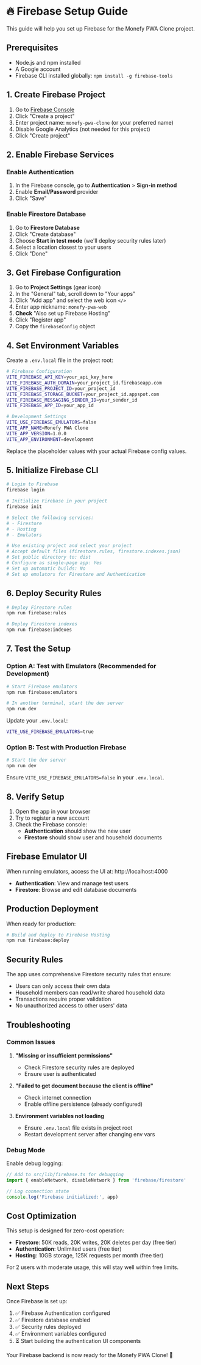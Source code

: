 # 🔥 Firebase Setup Guide

This guide will help you set up Firebase for the Monefy PWA Clone project.

## Prerequisites

- Node.js and npm installed
- A Google account
- Firebase CLI installed globally: `npm install -g firebase-tools`

## 1. Create Firebase Project

1. Go to [Firebase Console](https://console.firebase.google.com/)
2. Click "Create a project"
3. Enter project name: `monefy-pwa-clone` (or your preferred name)
4. Disable Google Analytics (not needed for this project)
5. Click "Create project"

## 2. Enable Firebase Services

### Enable Authentication

1. In the Firebase console, go to **Authentication** > **Sign-in method**
2. Enable **Email/Password** provider
3. Click "Save"

### Enable Firestore Database

1. Go to **Firestore Database**
2. Click "Create database"
3. Choose **Start in test mode** (we'll deploy security rules later)
4. Select a location closest to your users
5. Click "Done"

## 3. Get Firebase Configuration

1. Go to **Project Settings** (gear icon)
2. In the "General" tab, scroll down to "Your apps"
3. Click "Add app" and select the web icon `</>`
4. Enter app nickname: `monefy-pwa-web`
5. **Check** "Also set up Firebase Hosting"
6. Click "Register app"
7. Copy the `firebaseConfig` object

## 4. Set Environment Variables

Create a `.env.local` file in the project root:

```bash
# Firebase Configuration
VITE_FIREBASE_API_KEY=your_api_key_here
VITE_FIREBASE_AUTH_DOMAIN=your_project_id.firebaseapp.com
VITE_FIREBASE_PROJECT_ID=your_project_id
VITE_FIREBASE_STORAGE_BUCKET=your_project_id.appspot.com
VITE_FIREBASE_MESSAGING_SENDER_ID=your_sender_id
VITE_FIREBASE_APP_ID=your_app_id

# Development Settings
VITE_USE_FIREBASE_EMULATORS=false
VITE_APP_NAME=Monefy PWA Clone
VITE_APP_VERSION=1.0.0
VITE_APP_ENVIRONMENT=development
```

Replace the placeholder values with your actual Firebase config values.

## 5. Initialize Firebase CLI

```bash
# Login to Firebase
firebase login

# Initialize Firebase in your project
firebase init

# Select the following services:
# - Firestore
# - Hosting
# - Emulators

# Use existing project and select your project
# Accept default files (firestore.rules, firestore.indexes.json)
# Set public directory to: dist
# Configure as single-page app: Yes
# Set up automatic builds: No
# Set up emulators for Firestore and Authentication
```

## 6. Deploy Security Rules

```bash
# Deploy Firestore rules
npm run firebase:rules

# Deploy Firestore indexes
npm run firebase:indexes
```

## 7. Test the Setup

### Option A: Test with Emulators (Recommended for Development)

```bash
# Start Firebase emulators
npm run firebase:emulators

# In another terminal, start the dev server
npm run dev
```

Update your `.env.local`:
```bash
VITE_USE_FIREBASE_EMULATORS=true
```

### Option B: Test with Production Firebase

```bash
# Start the dev server
npm run dev
```

Ensure `VITE_USE_FIREBASE_EMULATORS=false` in your `.env.local`.

## 8. Verify Setup

1. Open the app in your browser
2. Try to register a new account
3. Check the Firebase console:
   - **Authentication** should show the new user
   - **Firestore** should show user and household documents

## Firebase Emulator UI

When running emulators, access the UI at: http://localhost:4000

- **Authentication**: View and manage test users
- **Firestore**: Browse and edit database documents

## Production Deployment

When ready for production:

```bash
# Build and deploy to Firebase Hosting
npm run firebase:deploy
```

## Security Rules

The app uses comprehensive Firestore security rules that ensure:

- Users can only access their own data
- Household members can read/write shared household data
- Transactions require proper validation
- No unauthorized access to other users' data

## Troubleshooting

### Common Issues

1. **"Missing or insufficient permissions"**
   - Check Firestore security rules are deployed
   - Ensure user is authenticated

2. **"Failed to get document because the client is offline"**
   - Check internet connection
   - Enable offline persistence (already configured)

3. **Environment variables not loading**
   - Ensure `.env.local` file exists in project root
   - Restart development server after changing env vars

### Debug Mode

Enable debug logging:

```javascript
// Add to src/lib/firebase.ts for debugging
import { enableNetwork, disableNetwork } from 'firebase/firestore'

// Log connection state
console.log('Firebase initialized:', app)
```

## Cost Optimization

This setup is designed for zero-cost operation:

- **Firestore**: 50K reads, 20K writes, 20K deletes per day (free tier)
- **Authentication**: Unlimited users (free tier)
- **Hosting**: 10GB storage, 125K requests per month (free tier)

For 2 users with moderate usage, this will stay well within free limits.

## Next Steps

Once Firebase is set up:

1. ✅ Firebase Authentication configured
2. ✅ Firestore database enabled
3. ✅ Security rules deployed
4. ✅ Environment variables configured
5. ⏳ Start building the authentication UI components

Your Firebase backend is now ready for the Monefy PWA Clone! 🚀